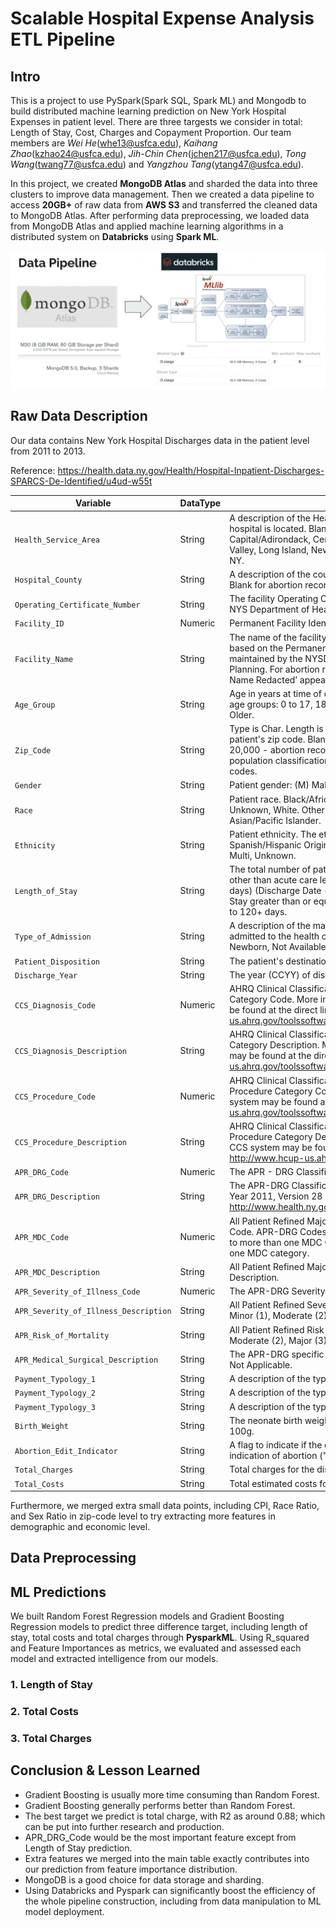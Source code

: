 # Scalable Hospital Expense Analysis ETL Pipeline

## Intro

This is a project to use PySpark(Spark SQL, Spark ML) and Mongodb to build distributed machine learning prediction on New York Hospital Expenses in patient level. There are three targests we consider in total: Length of Stay, Cost, Charges and Copayment Proportion. Our team members are  *Wei He*(whe13@usfca.edu), *Kaihang Zhao*(kzhao24@usfca.edu), *Jih-Chin Chen*(jchen217@usfca.edu), *Tong Wang*(twang77@usfca.edu) and *Yangzhou Tang*(ytang47@usfca.edu).

In this project, we created **MongoDB Atlas** and sharded the data into three clusters to improve data management. Then we created a data pipeline to access **20GB+** of raw data from **AWS S3** and transferred the cleaned data to MongoDB Atlas. After performing data preprocessing, we loaded data from MongoDB Atlas and applied machine learning algorithms in a distributed system on **Databricks** using **Spark ML**.

<img src="picture/pipeline.png" align="center"> 

## Raw Data Description

Our data contains New York Hospital Discharges data in the patient level from 2011 to 2013. 

Reference: https://health.data.ny.gov/Health/Hospital-Inpatient-Discharges-SPARCS-De-Identified/u4ud-w55t

| Variable | DataType | Detail |
|--------|--------|--------|
| `Health_Service_Area` | String | A description of the Health Service Area (HSA) in which the hospital is located. Blank for abortion records. Capital/Adirondack, Central NY, Finger Lakes, Hudson Valley, Long Island, New York City, Southern Tier, Western NY.|
| `Hospital_County` | String | A description of the county in which the hospital is located. Blank for abortion records. |
| `Operating_Certificate_Number` | String | The facility Operating Certificate Number as assigned by NYS Department of Health. Blank for abortion records. |
| `Facility_ID` | Numeric | Permanent Facility Identifier. Blank for abortion records. |
| `Facility_Name` | String | The name of the facility where services were performed based on the Permanent Facility Identifier (PFI), as maintained by the NYSDOH Division of Health Facility Planning. For abortion records ‘Abortion Record – Facility Name Redacted’ appears. |
| `Age_Group` | String | Age in years at time of discharge. Grouped into the following age groups: 0 to 17, 18 to 29, 30 to 49, 50 to 69, and 70 or Older.|
| `Zip_Code` | String | Type is Char. Length is 3. The first three digits of the patient's zip code. Blank for: - population size less than 20,000 - abortion records, or - cell size less than 10 on population classification strata. “OOS” are Out of State zip codes. |
| `Gender` | String | Patient gender: (M) Male, (F) Female, (U) Unknown |
| `Race` | String | Patient race. Black/African American, Multi, Other Race, Unknown, White. Other Race includes Native Americans and Asian/Pacific Islander. |
| `Ethnicity` | String | Patient ethnicity. The ethnicity of the patient: Spanish/Hispanic Origin, Not of Spanish/Hispanic Origin, Multi, Unknown. |
| `Length_of_Stay` | String | The total number of patient days at an acute level and/or other than acute care level (excluding leave of absence days) (Discharge Date - Admission Date) + 1. Length of Stay greater than or equal to 120 days has been aggregated to 120+ days. |
| `Type_of_Admission` | String | A description of the manner in which the patient was admitted to the health care facility: Elective, Emergency, Newborn, Not Available, Trauma, Urgent. |
| `Patient_Disposition` | String  | The patient's destination or status upon discharge. |
| `Discharge_Year` | String | The year (CCYY) of discharge. |
| `CCS_Diagnosis_Code` | Numeric| AHRQ Clinical Classification Software (CCS) Diagnosis Category Code. More information on the CCS system may be found at the direct link: http://www.hcup-us.ahrq.gov/toolssoftware/ccs/ccs.jsp|
| `CCS_Diagnosis_Description` | String | AHRQ Clinical Classification Software (CCS) Diagnosis Category Description. More information on the CCS system may be found at the direct link: http://www.hcup-us.ahrq.gov/toolssoftware/ccs/ccs.jsp |
| `CCS_Procedure_Code` | Numeric | AHRQ Clinical Classification Software (CCS) ICD-9 Procedure Category Code. More information on the CCS system may be found at the direct link: http://www.hcup-us.ahrq.gov/toolssoftware/ccs/ccs.jsp |
| `CCS_Procedure_Description` | String | AHRQ Clinical Classification Software (CCS) ICD-9 Procedure Category Description. More information on the CCS system may be found at the direct link: http://www.hcup-us.ahrq.gov/toolssoftware/ccs/ccs.jsp |
| `APR_DRG_Code` | Numeric | The APR - DRG Classification Code |
| `APR_DRG_Description` | String | The APR-DRG Classification Code Description In Calendar Year 2011, Version 28 of the APR-DRG Grouper. http://www.health.ny.gov/statistics/sparcs/sysdoc/appy.htm |
| `APR_MDC_Code` | Numeric | All Patient Refined Major Diagnostic Category (APR MDC) Code. APR-DRG Codes 001-006 and 950-956 may group to more than one MDC Code. All other APR DRGs group to one MDC category. |
| `APR_MDC_Description` | String | All Patient Refined Major Diagnostic Category (APR MDC) Description. |
| `APR_Severity_of_Illness_Code` | Numeric | The APR-DRG Severity of Illness Code: 1, 2, 3, 4 |
| `APR_Severity_of_Illness_Description` | String| All Patient Refined Severity of Illness (APR SOI) Description. Minor (1), Moderate (2), Major (3) , Extreme (4).|
| `APR_Risk_of_Mortality` | String | All Patient Refined Risk of Mortality (APR ROM). Minor (1), Moderate (2), Major (3) , Extreme (4). |
| `APR_Medical_Surgical_Description` | String | The APR-DRG specific classification of Medical, Surgical or Not Applicable. |
| `Payment_Typology_1` | String | A description of the type of payment for this occurrence.|
| `Payment_Typology_2` | String | A description of the type of payment for this occurrence. |
| `Payment_Typology_3` | String | A description of the type of payment for this occurrence. |
| `Birth_Weight` | String | The neonate birth weight in grams; rounded to nearest 100g. |
| `Abortion_Edit_Indicator` | String | A flag to indicate if the discharge record contains any indication of abortion ("N" = No; "Y" = Yes). |
| `Total_Charges` | String | Total charges for the discharge.|
| `Total_Costs` | String | Total estimated costs for the discharge.|

Furthermore, we merged extra small data points, including CPI, Race Ratio, and Sex Ratio in zip-code level to try extracting more features in demographic and economic level.



## Data Preprocessing


## ML Predictions
We built Random Forest Regression models and Gradient Boosting Regression models to predict three difference target, including length of stay, total costs and total charges through **PysparkML**. Using R_squared and Feature Importances as metrics, we evaluated and assessed each model and extracted intelligence from our models.

### 1. Length of Stay
### 2. Total Costs
### 3. Total Charges

## Conclusion & Lesson Learned

- Gradient Boosting is usually more time consuming than Random Forest.
- Gradient Boosting generally performs better than Random Forest.
- The best target we predict is total charge, with R2 as around 0.88; which can be put into further research and production.
- APR_DRG_Code would be the most important feature except from Length of Stay prediction.
- Extra features we merged into the main table exactly contributes into our prediction from feature importance distribution.
- MongoDB is a good choice for data storage and sharding.
- Using Databricks and Pyspark can significantly boost the efficiency of the whole pipeline construction, including from data manipulation to ML model deployment.
 
 
